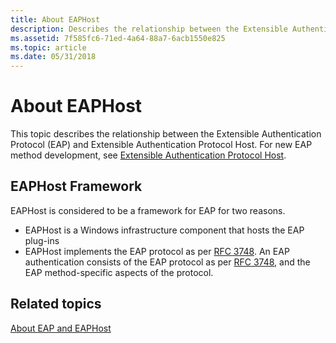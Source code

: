```yaml
---
title: About EAPHost
description: Describes the relationship between the Extensible Authentication Protocol (EAP) and Extensible Authentication Protocol Host.
ms.assetid: 7f585fc6-71ed-4a64-88a7-6acb1550e825
ms.topic: article
ms.date: 05/31/2018
---
```


# About EAPHost

This topic describes the relationship between the Extensible Authentication Protocol (EAP) and Extensible Authentication Protocol Host. For new EAP method development, see [Extensible Authentication Protocol Host](../eaphost/portal.md).

## EAPHost Framework

EAPHost is considered to be a framework for EAP for two reasons.

-   EAPHost is a Windows infrastructure component that hosts the EAP plug-ins
-   EAPHost implements the EAP protocol as per [RFC 3748](https://go.microsoft.com/fwlink/p/?linkid=84063). An EAP authentication consists of the EAP protocol as per [RFC 3748](https://go.microsoft.com/fwlink/p/?linkid=84063), and the EAP method-specific aspects of the protocol.

## Related topics

<dl> <dt>

[About EAP and EAPHost](about-extenstible-authentication-protocol-and-eaphhost.md)
</dt> </dl>

 

 
